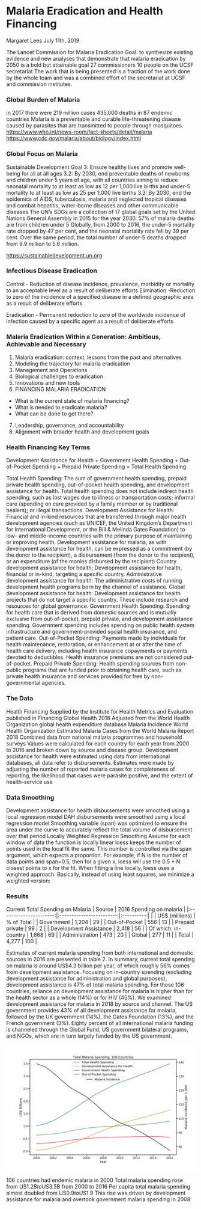 # Malaria Eradication and Health Financing
Margaret Lees
July 11th, 2019

The Lancet Commission for Malaria Eradication
Goal: to synthesize existing evidence and new analyses that demonstrate that malaria eradication by 2050 is a bold but attainable goal
27 commissioners
10 people on the UCSF secretariat
The work that is being presented is a fraction of the work done by the whole team and was a combined effort of the secretariat at UCSF and commission institutes.

### Global Burden of Malaria
in 2017 there were 219 million cases
435,000 deaths in 87 endemic countries
Malaria is a preventable and curable life-threatening disease caused by parasites that are transmitted to people through mosquitoes. 
https://www.who.int/news-room/fact-sheets/detail/malaria
https://www.cdc.gov/malaria/about/biology/index.html

### Global Focus on Malaria
Sustainable Development Goal 3: Ensure healthy lives and promote well-being for all at all ages
3.2: By 2030, end preventable deaths of newborns and children under 5 years of age, with all countries aiming to reduce neonatal mortality to at least as low as 12 per 1,000 live births and under-5 mortality to at least as low as 25 per 1,000 live births
3.3: By 2030, end the epidemics of AIDS, tuberculosis, malaria and neglected tropical diseases and combat hepatitis, water-borne diseases and other communicable diseases
The UN’s SDGs  are a collection of 17 global goals set by the United Nations General Assembly in 2015 for the year 2030.
57% of malaria deaths are from children under 5
Globally, from 2000 to 2016, the under-5 mortality rate dropped by 47 per cent, and the neonatal mortality rate fell by 39 per cent. Over the same period, the total number of under-5 deaths dropped from 9.9 million to 5.6 million.

https://sustainabledevelopment.un.org

### Infectious Disease Eradication
Control - Reduction of disease incidence, prevalence, morbidity or mortality to an acceptable level as a result of deliberate efforts
Elimination -Reduction to zero of the incidence of a specified disease in a defined geographic area as a result of deliberate efforts

Eradication - Permanent reduction to zero of the worldwide incidence of infection caused by a specific agent as a result of deliberate efforts

### Malaria Eradication Within a Generation: Ambitious, Achievable and Necessary
1. Malaria eradication: context, lessons from the past and alternatives
2. Modeling the trajectory for malaria eradication
3. Management and Operations
4. Biological challenges to eradication
5. Innovations and new tools
6. FINANCING MALARIA ERADICATION
 * What is the current state of malaria financing?
 * What is needed to eradicate malaria?
 * What can be done to get there?
7. Leadership, governance, and accountability
8. Alignment with broader health and development goals


### Health Financing Key Terms
Development Assistance for Health + Government Health Spending + Out-of-Pocket Spending + Prepaid Private Spending = Total Health Spending

Total Health Spending: The sum of government health spending, prepaid private health spending, out-of-pocket health spending, and development assistance for health. Total health spending does not include indirect health spending, such as lost wages due to illness or transportation costs; informal care (spending on care provided by a family member or by traditional healers); or illegal transactions.
Development Assistance for Health: Financial and in-kind resources that are transferred through major health development agencies (such as UNICEF, the United Kingdom’s Department for International Development, or the Bill & Melinda Gates Foundation) to low- and middle-income countries with the primary purpose of maintaining or improving health. 
Development assistance for malaria, as with development assistance for health, can be expressed as a commitment (by the donor to the recipient), a disbursement (from the donor to the recipient), or an expenditure (of the monies disbursed by the recipient)
Country development assistance for health: Development assistance for health, financial or in-kind, targeting a specific country. 
Administrative development assistance for health: The administrative costs of running development health programs born by the channel of assistance.
Global development assistance for health: Development assistance for health projects that do not target a specific country. These include research and resources for global governance. 
Government Health Spending: Spending for health care that is derived from domestic sources and is mutually exclusive from out-of-pocket, prepaid private, and development assistance spending. Government spending includes spending on public health system infrastructure and government-provided social health insurance, and patient care.
Out-of-Pocket Spending: Payments made by individuals for health maintenance, restoration, or enhancement at or after the time of health care delivery, including health insurance copayments or payments devoted to deductibles. Health insurance premiums are not considered out-of-pocket.
Prepaid Private Spending: Health spending sources from non-public programs that are funded prior to obtaining health care, such as private health insurance and services provided for free by non-governmental agencies.


### The Data

Health Financing
Supplied by the Institute for Health Metrics and Evaluation published in Financing Global Health 2018
Adjusted from the World Health Organization global health expenditure database
Malaria Incidence
World Health Organization Estimated Malaria Cases from the World Malaria Report 2018
Combined data from national malaria programmes and household surveys
Values were calculated for each country for each year from 2000 to 2016 and broken down by source and disease group.
Development assistance for health were estimated using data from international databases, all data refer to disbursements.
Estimates were made by adjusting the number of reported malaria cases for completeness of reporting, the likelihood that cases were parasite positive, and the extent of health-service use

### Data Smoothing
Development assistance for health disbursements were smoothed using a local regression model
DAH disbursements were smoothed using a local regression model
Smoothing variable (span) was optimized to ensure the area under the curve to accurately reflect the total volume of disbursement over that period
Locally Weighted Regression Smoothing
Assume for each window of data the function is locally linear
loess keeps the number of points used in the local fit the same. This number is controlled via the span argument, which expects a proportion. For example, if N is the number of data points and span=0.5, then for a given x, loess will use the 0.5 * N closest points to x for the fit.
When fitting a line locally, loess uses a weighted approach. Basically, instead of using least squares, we minimize a weighted version:

### Results
Current Total Spending on Malaria
|         Source         | 2016 Spending on malaria              |
|:----------------------:|:------------------------:|:----------:|
|                        |      US$ (millions)      | % of Total |
| Government             | 1,204                    | 29         |
| Out-of-Pocket          | 556                      | 13         |
| Prepaid private        | 99                       | 2          |
| Development Assistance | 2,418                    | 56         |
|   Of which: in-country |                    1,668 |         69 |
|         Administration |                      473 |         20 |
|                 Global |                      277 |         11 |
| Total                  | 4,277                    | 100        |

Estimates of current malaria spending from both international and domestic sources in 2016 are presented in table 2. In summary, current total spending on malaria is around US$4.3 billion per year, of which roughly 56% comes from development assistance. Focusing on in-country spending (excluding development assistance for administration and global purposes), development assistance is 47% of total malaria spending. For these 106 countries, reliance on development assistance for malaria is higher than for the health sector as a whole (14%) or for HIV (45%).
We examined development assistance for malaria in 2018 by source and channel. The US government provides 43% of all development assistance for malaria, followed by the UK government (14%), the Gates Foundation (13%), and the French government (3%). Eighty percent of all international malaria funding is channeled through the Global Fund, US government bilateral programs, and NGOs, which are in turn largely funded by the US government.

![Total Spending Plot](/plots/106_countries_spending_bil.png)

106 countries had endemic malaria in 2000
Total malaria spending rose from US$1.2B to US$3.5B from 2000 to 2016
Per capita total malaria spending almost doubled from US$0.9 to US$1.9
This rise was driven by development assistance for malaria and overtook government malaria spending in 2008

